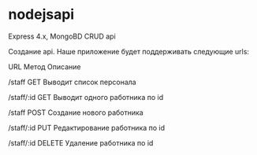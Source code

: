 # nodejsapi
Express 4.x, MongoBD CRUD api

Создание api. Наше приложение будет поддерживать следующие urls:

URL 	Метод 	Описание

/staff	      GET	       Выводит список персонала

/staff/:id  	GET	       Выводит одного работника по id

/staff      	POST	     Создание нового работника

/staff/:id    PUT        Редактирование работника по id

/staff/:id    DELETE     Удаление работника по id




